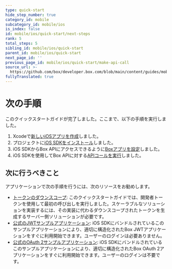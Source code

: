 ```yaml
---
type: quick-start
hide_step_number: true
category_id: mobile
subcategory_id: mobile/ios
is_index: false
id: mobile/ios/quick-start/next-steps
rank: 5
total_steps: 5
sibling_id: mobile/ios/quick-start
parent_id: mobile/ios/quick-start
next_page_id: ''
previous_page_id: mobile/ios/quick-start/make-api-call
source_url: >-
  https://github.com/box/developer.box.com/blob/main/content/guides/mobile/ios/quick-start/next-steps.md
fullyTranslated: true
---
```

# 次の手順

このクイックスタートガイドが完了しました。ここまで、以下の手順を実行しました。

1. Xcodeで[新しいiOSアプリを作成](g://mobile/ios/quick-start/create-ios-app/)しました。
2. プロジェクトに[iOS SDKをインストール](g://mobile/ios/quick-start/install-ios-sdk/)しました。
3. iOS SDKからBox APIにアクセスできるように[Boxアプリを設定](g://mobile/ios/quick-start/configure-box-app/)しました。
4. iOS SDKを使用してBox APIに対する[APIコールを実行](g://mobile/ios/quick-start/make-api-call/)しました。

## 次に行うべきこと

アプリケーションで次の手順を行うには、次のリソースをお勧めします。

* [トークンのダウンスコープ](g://authentication/tokens/downscope/): このクイックスタートガイドでは、開発者トークンを使用して最初の呼び出しを実行しました。スケーラブルなソリューションを実装するには、その実装に代わるダウンスコープされたトークンを生成するサーバー側ソリューションが必要です。
* [公式のJWTサンプルアプリケーション][sample-jwt]: iOS SDKにバンドルされているこのサンプルアプリケーションにより、適切に構造化されたBox JWTアプリケーションをすぐに利用開始できます。ユーザーのログインは必要ありません。
* [公式のOAuth 2サンプルアプリケーション][sample-oauth]: iOS SDKにバンドルされているこのサンプルアプリケーションにより、適切に構造化されたBox OAuth 2アプリケーションをすぐに利用開始できます。ユーザーのログインは不要です。

[sample-jwt]: https://github.com/box/box-ios-sdk/tree/master/SampleApps/JWTSampleApp

[sample-oauth]: https://github.com/box/box-ios-sdk/tree/master/SampleApps/OAuth2SampleApp